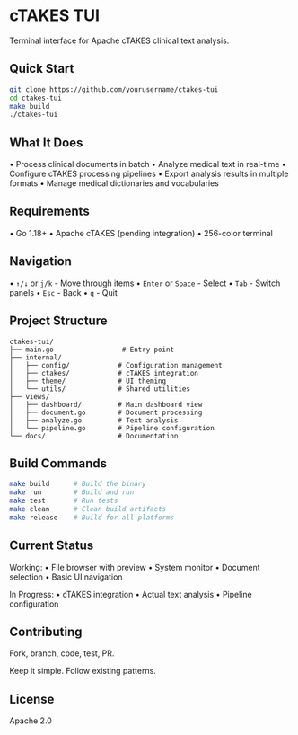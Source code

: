 # cTAKES TUI

Terminal interface for Apache cTAKES clinical text analysis.

## Quick Start

```bash
git clone https://github.com/yourusername/ctakes-tui
cd ctakes-tui
make build
./ctakes-tui
```

## What It Does

• Process clinical documents in batch
• Analyze medical text in real-time
• Configure cTAKES processing pipelines
• Export analysis results in multiple formats
• Manage medical dictionaries and vocabularies

## Requirements

• Go 1.18+
• Apache cTAKES (pending integration)
• 256-color terminal

## Navigation

• `↑/↓` or `j/k` - Move through items
• `Enter` or `Space` - Select
• `Tab` - Switch panels
• `Esc` - Back
• `q` - Quit

## Project Structure

```
ctakes-tui/
├── main.go                 # Entry point
├── internal/
│   ├── config/            # Configuration management
│   ├── ctakes/            # cTAKES integration
│   ├── theme/             # UI theming
│   └── utils/             # Shared utilities
├── views/
│   ├── dashboard/         # Main dashboard view
│   ├── document.go        # Document processing
│   ├── analyze.go         # Text analysis
│   └── pipeline.go        # Pipeline configuration
└── docs/                  # Documentation
```

## Build Commands

```bash
make build      # Build the binary
make run        # Build and run
make test       # Run tests
make clean      # Clean build artifacts
make release    # Build for all platforms
```

## Current Status

Working:
• File browser with preview
• System monitor
• Document selection
• Basic UI navigation

In Progress:
• cTAKES integration
• Actual text analysis
• Pipeline configuration

## Contributing

Fork, branch, code, test, PR.

Keep it simple. Follow existing patterns.

## License

Apache 2.0